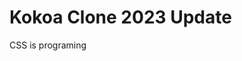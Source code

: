 # Kokoa Clone 2023 Update

CSS is programing


<i class="fa-solid fa-user"></i>
<i class="fa-regular fa-user"></i>

<i class="fa-solid fa-comment"></i>
<i class="fa-regular fa-comment"></i>

<i class="fa-solid fa-magnifying-glass"></i>

<i class="fa-solid fa-ellipsis"></i>